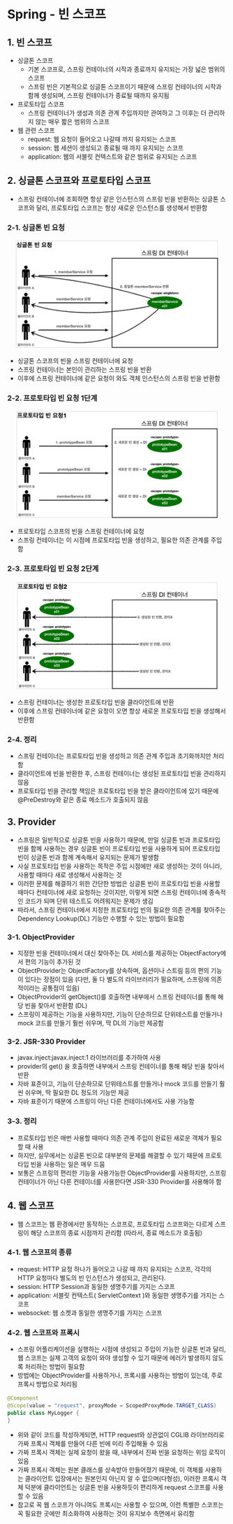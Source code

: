 # Spring - 빈 스코프

## 1. 빈 스코프
- 싱글톤 스코프
	- 기본 스코프로, 스프링 컨테이너의 시작과 종료까지 유지되는 가장 넓은 범위의 스코프
	- 스프링 빈은 기본적으로 싱글톤 스코프이기 때문에 스프링 컨테이너의 시작과 함께 생성되며, 스프링 컨테이너가 종료될 때까지 유지됨
- 프로토타입 스코프 
	- 스프링 컨테이너가 생성과 의존 관계 주입까지만 관여하고 그 이후는 더 관리하지 않는 매우 짧은 범위의 스코프
- 웹 관련 스코프
	- request: 웹 요청이 들어오고 나갈때 까지 유지되는 스코프
	- session: 웹 세션이 생성되고 종료될 때 까지 유지되는 스코프
	- application: 웹의 서블릿 컨텍스트와 같은 범위로 유지되는 스코프

## 2. 싱글톤 스코프와 프로토타입 스코프
- 스프링 컨테이너에 조회하면 항상 같은 인스턴스의 스프링 빈을 반환하는 싱글톤 스코프와 달리, 프로토타입 스코프는 항상 새로운 인스턴스를 생성해서 반환함

### 2-1. 싱글톤 빈 요청

<p align="center"><img src="../imagespace/beanScope1.png" height=250></p>

- 싱글톤 스코프의 빈을 스프링 컨테이너에 요청
- 스프링 컨테이너는 본인이 관리하는 스프링 빈을 반환
- 이후에 스프링 컨테이너에 같은 요청이 와도 객체 인스턴스의 스프링 빈을 반환함

### 2-2. 프로토타입 빈 요청 1단계

<p align="center"><img src="../imagespace/beanScope2.png" height=250></p>

- 프로토타입 스코프의 빈을 스프링 컨테이너에 요청
- 스프링 컨테이너는 이 시점에 프로토타입 빈을 생성하고, 필요한 의존 관계를 주입함

### 2-3. 프로토타입 빈 요청 2단계

<p align="center"><img src="../imagespace/beanScope3.png" height=250></p>

- 스프링 컨테이너는 생성한 프로토타입 빈을 클라이언트에 반환
- 이후에 스프링 컨테이너에 같은 요청이 오면 항상 새로운 프로토타입 빈을 생성해서 반환함

### 2-4. 정리
- 스프링 컨테이너는 프로토타입 빈을 생성하고 의존 관계 주입과 초기화까지만 처리함
- 클라이언트에 빈을 반환한 후, 스프링 컨테이너는 생성된 프로토타입 빈을 관리하지 않음
- 프로토타입 빈을 관리할 책임은 프로토타입 빈을 받은 클라이언트에 있기 때문에 @PreDestroy와 같은 종료 메소드가 호출되지 않음

## 3. Provider
- 스프링은 일반적으로 싱글톤 빈을 사용하기 때문에, 만일 싱글톤 빈과 프로토타입 빈을 함께 사용하는 경우 싱글톤 빈이 프로토타입 빈을 사용하게 되어 프로토타입 빈이 싱글톤 빈과 함께 계속해서 유지되는 문제가 발생함
- 사실 프로토타입 빈을 사용하는 목적은 주입 시점에만 새로 생성하는 것이 아니라, 사용할 때마다 새로 생성해서 사용하는 것
- 이러한 문제를 해결하기 위한 간단한 방법은 싱글톤 빈이 프로토타입 빈을 사용할 때마다 컨테이너에 새로 요청하는 것이지만, 이렇게 되면 스프링 컨테이너에 종속적인 코드가 되며 단위 테스트도 어려워지는 문제가 생김
- 따라서, 스프링 컨테이너에서 지정한 프로토타입 빈의 필요한 의존 관계를 찾아주는 Dependency Lookup(DL) 기능만 수행할 수 있는 방법이 필요함

### 3-1. ObjectProvider
- 지정한 빈을 컨테이너에서 대신 찾아주는 DL 서비스를 제공하는 ObjectFactory에서 편의 기능이 추가된 것
- ObjectProvider는 ObjectFactory를 상속하며, 옵션이나 스트림 등의 편의 기능이 있다는 장점이 있음 (다만, 둘 다 별도의 라이브러리가 필요하며, 스프링에 의존적이라는 공통점이 있음)
- ObjectProvider의 getObject()를 호출하면 내부에서 스프링 컨테이너를 통해 해당 빈을 찾아서 반환함 (DL)
- 스프링이 제공하는 기능을 사용하지만, 기능이 단순하므로 단위테스트를 만들거나 mock 코드를 만들기 훨씬 쉬우며, 딱 DL의 기능만 제공함

### 3-2. JSR-330 Provider
- javax.inject:javax.inject:1 라이브러리를 추가하여 사용
- provider의 get() 을 호출하면 내부에서 스프링 컨테이너를 통해 해당 빈을 찾아서 반환
- 자바 표준이고, 기능이 단순하므로 단위테스트를 만들거나 mock 코드를 만들기 훨씬 쉬우며, 딱 필요한 DL 정도의 기능만 제공
- 자바 표준이기 때문에 스프링이 아닌 다른 컨테이너에서도 사용 가능함

### 3-3. 정리
- 프로토타입 빈은 매번 사용할 때마다 의존 관계 주입이 완료된 새로운 객체가 필요할 때 사용
- 하지만, 실무에서는 싱글톤 빈으로 대부분의 문제를 해결할 수 있기 때문에 프로토타입 빈을 사용하는 일은 매우 드뭄
- 보통은 스프링의 편리한 기능을 사용가능한 ObjectProvider를 사용하지만, 스프링 컨테이너가 아닌 다른 컨테이너를 사용한다면 JSR-330 Provider를 사용해야 함

## 4. 웹 스코프
- 웹 스코프는 웹 환경에서만 동작하는 스코프로, 프로토타입 스코프와는 다르게 스프링이 해당 스코프의 종료 시점까지 관리함 (따라서, 종료 메소드가 호출됨)

### 4-1. 웹 스코프의 종류
- request: HTTP 요청 하나가 들어오고 나갈 때 까지 유지되는 스코프, 각각의 HTTP 요청마다 별도의 빈 인스턴스가 생성되고, 관리된다.
- session: HTTP Session과 동일한 생명주기를 가지는 스코프
- application: 서블릿 컨텍스트( ServletContext )와 동일한 생명주기를 가지는 스코프
- websocket: 웹 소켓과 동일한 생명주기를 가지는 스코프

### 4-2. 웹 스코프와 프록시
- 스프링 어플리케이션을 실행하는 시점에 생성되고 주입이 가능한 싱글톤 빈과 달리, 웹 스코프는 실제 고객의 요청이 와야 생성할 수 있기 때문에 에러가 발생하지 않도록 처리하는 방법이 필요함
- 방법에는 ObjectProvider를 사용하거나, 프록시를 사용하는 방법이 있는데, 주로 프록시 방법으로 처리됨

```java
@Component
@Scope(value = "request", proxyMode = ScopedProxyMode.TARGET_CLASS)
public class MyLogger {
}
```

- 위와 같이 코드를 작성하게되면, HTTP request와 상관없이 CGLIB 라이브러리로 가짜 프록시 객체를 만들어 다른 빈에 미리 주입해둘 수 있음
- 가짜 프록시 객체는 실제 요청이 왔을 때, 내부에서 진짜 빈을 요청하는 위임 로직이 있음
- 가짜 프록시 객체는 원본 클래스를 상속받아 만들어졌기 때문에, 이 객체를 사용하는 클라이언트 입장에서는 원본인지 아닌지 알 수 없으며(다형성), 이러한 프록시 객체 덕분에 클라이언트는 싱글톤 빈을 사용하듯이 편리하게 request 스코프를 사용할 수 있음
- 참고로 꼭 웹 스코프가 아니여도 프록시는 사용할 수 있으며, 이런 특별한 스코프는 꼭 필요한 곳에만 최소화하여 사용하는 것이 유지보수 측면에서 유리함


